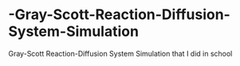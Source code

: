 # -Gray-Scott-Reaction-Diffusion-System-Simulation
 Gray-Scott Reaction-Diffusion System Simulation that I did in school 
